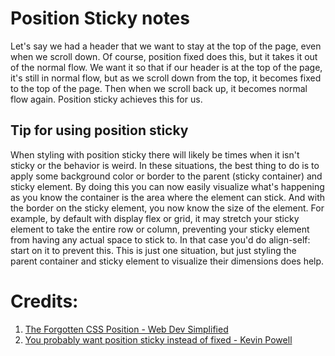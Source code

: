 # Position Sticky notes

Let's say we had a header that we want to stay at the top of the page, even when we scroll down. Of course, position fixed does this, but it takes it out of the normal flow. We want it so that if our header is at the top of the page, it's still in normal flow, but as we scroll down from the top, it becomes fixed to the top of the page. Then when we scroll back up, it becomes normal flow again. Position sticky achieves this for us.

## Tip for using position sticky
When styling with position sticky there will likely be times when it isn't sticky or the behavior is weird. In these situations, the best thing to do is to apply some background color or border to the parent (sticky container) and sticky element. By doing this you can now easily visualize what's happening as you know the container is the area where the element can stick. And with the border on the sticky element, you now know the size of the element. For example, by default with display flex or grid, it may stretch your sticky element to take the entire row or column, preventing your sticky element from
having any actual space to stick to. In that case you'd do align-self: start on it to prevent this. This is just one situation, but just styling the parent container and sticky element to visualize their dimensions does help.

# Credits: 
1. [The Forgotten CSS Position - Web Dev Simplified](https://www.youtube.com/watch?v=NzjU1GmKosQ)
2. [You probably want position sticky instead of fixed - Kevin Powell](https://www.youtube.com/watch?v=8MaCTDkoVd8)